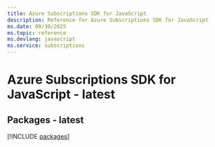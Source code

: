 ```yaml
---
title: Azure Subscriptions SDK for JavaScript
description: Reference for Azure Subscriptions SDK for JavaScript
ms.date: 09/30/2025
ms.topic: reference
ms.devlang: javascript
ms.service: subscriptions
---
```

# Azure Subscriptions SDK for JavaScript - latest
## Packages - latest
[!INCLUDE [packages](subscriptions-index.md)]